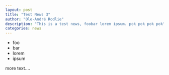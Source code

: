 ```yaml
---
layout: post
title: "Test News 3"
author: "Ole-André Rodlie"
description: "This is a test news, foobar lorem ipsum. pok pok pok pok"
categories: news
---
```


    
* foo
* bar
* lorem
* ipsum

more text....

